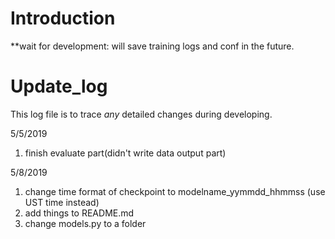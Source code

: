 # Introduction

**wait for development: will save training logs and conf in the future.

# Update_log

This log file is to trace *any* detailed changes during developing.

5/5/2019

1. finish evaluate part(didn't write data output part)

5/8/2019

1. change time format of checkpoint to modelname_yymmdd_hhmmss (use UST time instead)
2. add things to README.md
3. change models.py to a folder